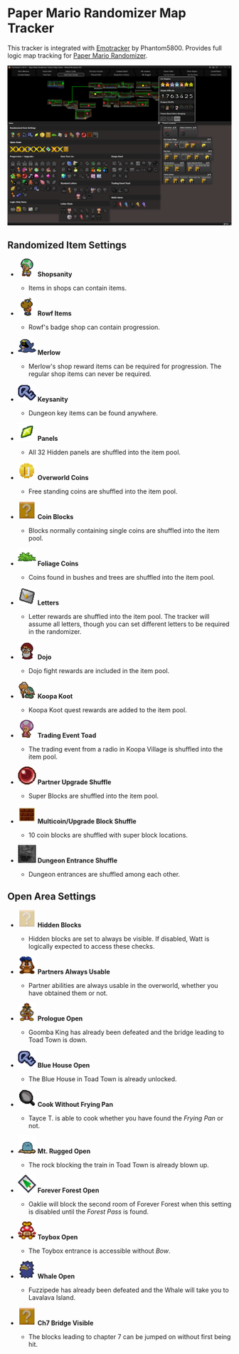 # Paper Mario Randomizer Map Tracker

This tracker is integrated with [Emotracker](https://emotracker.net/) by Phantom5800. Provides full logic map tracking for [Paper Mario Randomizer](https://pm64randomizer.com/).

![](readme/preview.png)

## Randomized Item Settings

* <img src="images/settings/HarryTPM.png" height="40px"> **Shopsanity**

  * Items in shops can contain items.

* <img src="images/settings/Rowf.png" height="40px"> **Rowf Items**

  * Rowf's badge shop can contain progression.

* <img src="images/settings/Merlow.png" height="40px"> **Merlow**

  * Merlow's shop reward items can be required for progression. The regular shop items can never be required.

* <img src="images/settings/OddKey.png" height="40px"> **Keysanity**

  * Dungeon key items can be found anywhere.

* <img src="images/settings/Star_Piece.png" height="40px"> **Panels**

  * All 32 Hidden panels are shuffled into the item pool.

* <img src="images/settings/coin.png" height="40px"> **Overworld Coins**

  * Free standing coins are shuffled into the item pool.

* <img src="images/settings/coinblock.png" height="40px"> **Coin Blocks**

  * Blocks normally containing single coins are shuffled into the item pool.

* <img src="images/settings/bush.png" height="40px"> **Foliage Coins**

  * Coins found in bushes and trees are shuffled into the item pool.

* <img src="images/settings/PM_Letter_Sprite.png" height="40px"> **Letters**

  * Letter rewards are shuffled into the item pool. The tracker will assume all letters, though you can set different letters to be required in the randomizer.

* <img src="images/settings/TheMasterFirst_PM.png" height="40px"> **Dojo**

  * Dojo fight rewards are included in the item pool.

* <img src="images/settings/KoopaKoot_PM.png" height="40px"> **Koopa Koot**

  * Koopa Koot quest rewards are added to the item pool.

* <img src="images/settings/TradingEvent_PM.png" height="40px"> **Trading Event Toad**

  * The trading event from a radio in Koopa Village is shuffled into the item pool.

* <img src="images/settings/UltraStone.png" height="40px"> **Partner Upgrade Shuffle**

  * Super Blocks are shuffled into the item pool.

* <img src="images/settings/brick.png" height="40px"> **Multicoin/Upgrade Block Shuffle**

  * 10 coin blocks are shuffled with super block locations.

* <img src="images/settings/DungeonShuffle.png" height="40px"> **Dungeon Entrance Shuffle**

  * Dungeon entrances are shuffled among each other.

## Open Area Settings

* <img src="images/settings/invisblock.png" height="40px"> **Hidden Blocks**

  * Hidden blocks are set to always be visible. If disabled, Watt is logically expected to access these checks.

* <img src="images/settings/goombario.png" height="40px"> **Partners Always Usable**

  * Partner abilities are always usable in the overworld, whether you have obtained them or not.

* <img src="images/settings/GoombaKing.png" height="40px"> **Prologue Open**

  * Goomba King has already been defeated and the bridge leading to Toad Town is down.

* <img src="images/settings/OddKey.png" height="40px"> **Blue House Open**

  * The Blue House in Toad Town is already unlocked.

* <img src="images/settings/PM_Frying_Pan.png" height="40px"> **Cook Without Frying Pan**

  * Tayce T. is able to cook whether you have found the *Frying Pan* or not.

* <img src="images/settings/Whacka.png" height="40px"> **Mt. Rugged Open**

  * The rock blocking the train in Toad Town is already blown up.

* <img src="images/settings/ForestPass.png" height="40px"> **Forever Forest Open**

  * Oaklie will block the second room of Forever Forest when this setting is disabled until the *Forest Pass* is found.

* <img src="images/settings/ToyTrain_PM.png" height="40px"> **Toybox Open**

  * The Toybox entrance is accessible without *Bow*.

* <img src="images/settings/Fuzzipede.png" height="40px"> **Whale Open**

  * Fuzzipede has already been defeated and the Whale will take you to Lavalava Island.

* <img src="images/settings/coinblock.png" height="40px"> **Ch7 Bridge Visible**

  * The blocks leading to chapter 7 can be jumped on without first being hit.